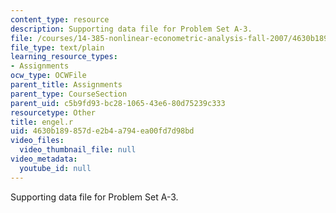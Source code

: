 ```yaml
---
content_type: resource
description: Supporting data file for Problem Set A-3.
file: /courses/14-385-nonlinear-econometric-analysis-fall-2007/4630b189857de2b4a794ea00fd7d98bd_engel.r
file_type: text/plain
learning_resource_types:
- Assignments
ocw_type: OCWFile
parent_title: Assignments
parent_type: CourseSection
parent_uid: c5b9fd93-bc28-1065-43e6-80d75239c333
resourcetype: Other
title: engel.r
uid: 4630b189-857d-e2b4-a794-ea00fd7d98bd
video_files:
  video_thumbnail_file: null
video_metadata:
  youtube_id: null
---
```

Supporting data file for Problem Set A-3.

